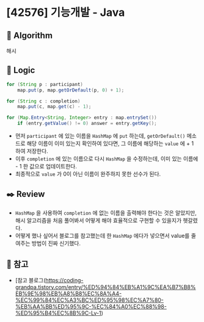 # [42576] 기능개발 - Java

## :pushpin: **Algorithm**

해시

## :round_pushpin: **Logic**

```java
for (String p : participant)
    map.put(p, map.getOrDefault(p, 0) + 1);

for (String c : completion)
    map.put(c, map.get(c) - 1);

for (Map.Entry<String, Integer> entry : map.entrySet())
    if (entry.getValue() != 0) answer = entry.getKey();
```

- 먼저 `participant` 에 있는 이름을 `HashMap` 에 `put` 하는데, `getOrDefault()` 메소드로 해당 이름이 이미 있는지 확인하여 있다면, 그 이름에 해당하는 `value` 에 + 1 하여 저장한다.
- 이후 `completion` 에 있는 이름으로 다시 `HashMap` 을 수정하는데, 이미 있는 이름에 - 1 한 값으로 업데이트한다.
- 최종적으로 `value` 가 0이 아닌 이름이 완주하지 못한 선수가 된다.

## :black_nib: **Review**

- `HashMap` 을 사용하여 `completion` 에 없는 이름을 출력해야 한다는 것은 알았지만, 해시 알고리즘을 처음 풀어봐서 어떻게 해야 효율적으로 구현할 수 있을지가 헷갈렸다.
- 어떻게 했나 싶어서 블로그를 참고했는데 한 `HashMap` 에다가 넣으면서 value를 줄여주는 방법이 진짜 신기했다. 

## 📕 참고
- [참고 블로그(https://coding-grandpa.tistory.com/entry/%ED%94%84%EB%A1%9C%EA%B7%B8%EB%9E%98%EB%A8%B8%EC%8A%A4-%EC%99%84%EC%A3%BC%ED%95%98%EC%A7%80-%EB%AA%BB%ED%95%9C-%EC%84%A0%EC%88%98-%ED%95%B4%EC%8B%9C-Lv-1)